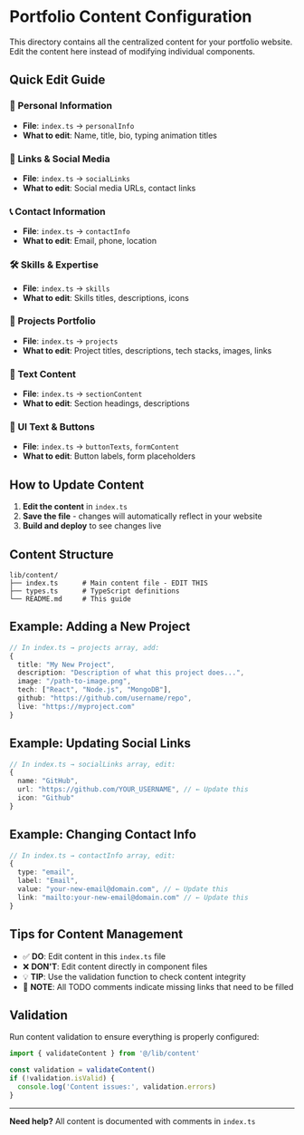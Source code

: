 # Portfolio Content Configuration

This directory contains all the centralized content for your portfolio website. Edit the content here instead of modifying individual components.

## Quick Edit Guide

### 🔧 Personal Information
- **File**: `index.ts` → `personalInfo`
- **What to edit**: Name, title, bio, typing animation titles

### 🔗 Links & Social Media
- **File**: `index.ts` → `socialLinks`
- **What to edit**: Social media URLs, contact links

### 📞 Contact Information  
- **File**: `index.ts` → `contactInfo`
- **What to edit**: Email, phone, location

### 🛠️ Skills & Expertise
- **File**: `index.ts` → `skills`
- **What to edit**: Skills titles, descriptions, icons

### 💼 Projects Portfolio
- **File**: `index.ts` → `projects`
- **What to edit**: Project titles, descriptions, tech stacks, images, links

### 📝 Text Content
- **File**: `index.ts` → `sectionContent`
- **What to edit**: Section headings, descriptions

### 🎨 UI Text & Buttons
- **File**: `index.ts` → `buttonTexts`, `formContent`
- **What to edit**: Button labels, form placeholders

## How to Update Content

1. **Edit the content** in `index.ts`
2. **Save the file** - changes will automatically reflect in your website
3. **Build and deploy** to see changes live

## Content Structure

```
lib/content/
├── index.ts      # Main content file - EDIT THIS
├── types.ts      # TypeScript definitions
└── README.md     # This guide
```

## Example: Adding a New Project

```typescript
// In index.ts → projects array, add:
{
  title: "My New Project",
  description: "Description of what this project does...",
  image: "/path-to-image.png",
  tech: ["React", "Node.js", "MongoDB"],
  github: "https://github.com/username/repo",
  live: "https://myproject.com"
}
```

## Example: Updating Social Links

```typescript
// In index.ts → socialLinks array, edit:
{
  name: "GitHub",
  url: "https://github.com/YOUR_USERNAME", // ← Update this
  icon: "Github"
}
```

## Example: Changing Contact Info

```typescript
// In index.ts → contactInfo array, edit:
{
  type: "email",
  label: "Email", 
  value: "your-new-email@domain.com", // ← Update this
  link: "mailto:your-new-email@domain.com" // ← Update this
}
```

## Tips for Content Management

- ✅ **DO**: Edit content in this `index.ts` file
- ❌ **DON'T**: Edit content directly in component files
- 💡 **TIP**: Use the validation function to check content integrity
- 📝 **NOTE**: All TODO comments indicate missing links that need to be filled

## Validation

Run content validation to ensure everything is properly configured:

```typescript
import { validateContent } from '@/lib/content'

const validation = validateContent()
if (!validation.isValid) {
  console.log('Content issues:', validation.errors)
}
```

---

**Need help?** All content is documented with comments in `index.ts`